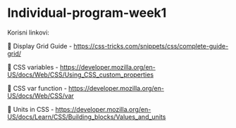 # Individual-program-week1

Korisni linkovi:

📖 Display Grid Guide - https://css-tricks.com/snippets/css/complete-guide-grid/

📖 CSS variables - https://developer.mozilla.org/en-US/docs/Web/CSS/Using_CSS_custom_properties

📖 CSS var function - https://developer.mozilla.org/en-US/docs/Web/CSS/var

📖 Units in CSS - https://developer.mozilla.org/en-US/docs/Learn/CSS/Building_blocks/Values_and_units



